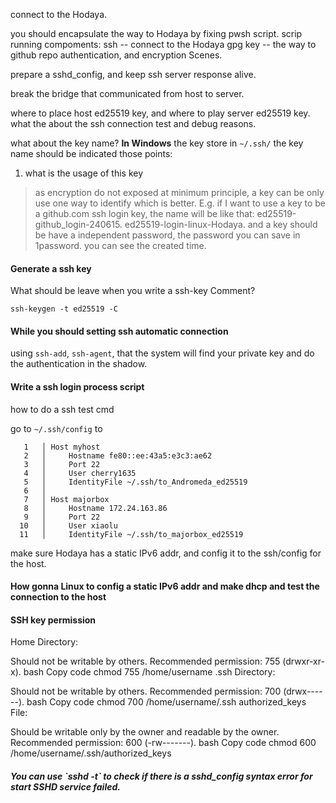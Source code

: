
connect to the Hodaya.

you should encapsulate the way to Hodaya by fixing pwsh script.
scrip running compoments:
ssh -- connect to the Hodaya
gpg key -- the way to github repo authentication, and encryption Scenes.

prepare a sshd_config, and keep ssh server response alive.

break the bridge that communicated from host to server.

where to place host ed25519 key, and where to play server ed25519 key.
what the about the ssh connection test and debug reasons.

what about the key name?
**In Windows**
the key store in `~/.ssh/`
the key name should be indicated those points:
1. what is the usage of this key
> as encryption do not exposed at minimum principle, a key can be only use one way to identify which is better.
E.g. if I want to use a key to be a github.com ssh login key, the name will be like that:
    ed25519-github_login-240615.
    ed25519-login-linux-Hodaya.
and a key should be have a independent password, the password you can save in 1password. you can see the created time.

<h4>Generate a ssh key</h4>

What should be leave when you write a ssh-key Comment?

```
ssh-keygen -t ed25519 -C
```

<h4>While you should setting ssh automatic connection</h4>

using `ssh-add`, `ssh-agent`, that the system will find your private key and do the authentication in the shadow.



<h4>Write a ssh login process script</h4>

how to do a ssh test cmd

go to `~/.ssh/config` to    
```
   1   │ Host myhost
   2   │     Hostname fe80::ee:43a5:e3c3:ae62
   3   │     Port 22
   4   │     User cherry1635
   5   │     IdentityFile ~/.ssh/to_Andromeda_ed25519
   6   │
   7   │ Host majorbox
   8   │     Hostname 172.24.163.86
   9   │     Port 22
  10   │     User xiaolu
  11   │     IdentityFile ~/.ssh/to_majorbox_ed25519
  ```

make sure Hodaya has a static IPv6 addr, and config it to the ssh/config for the host.

<h4>How gonna Linux to config a static IPv6 addr and make dhcp and test the connection to the host</h4>


<h4>SSH key permission</h4>
Home Directory:

Should not be writable by others.
Recommended permission: 755 (drwxr-xr-x).
bash
Copy code
chmod 755 /home/username
.ssh Directory:

Should not be writable by others.
Recommended permission: 700 (drwx------).
bash
Copy code
chmod 700 /home/username/.ssh
authorized_keys File:

Should be writable only by the owner and readable by the owner.
Recommended permission: 600 (-rw-------).
bash
Copy code
chmod 600 /home/username/.ssh/authorized_keys

<h5>You can use `sshd -t` to check if there is a sshd_config syntax error for start SSHD service failed. </h5>
